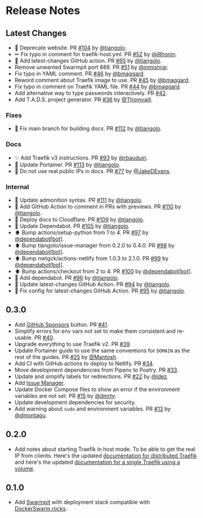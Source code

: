 # Release Notes

## Latest Changes

* 🚨 Deprecate website. PR [#104](https://github.com/tiangolo/dockerswarm.rocks/pull/104) by [@tiangolo](https://github.com/tiangolo).
* ✏ Fix typo in comment for traefik-host.yml. PR [#52](https://github.com/tiangolo/dockerswarm.rocks/pull/52) by [@iRhonin](https://github.com/iRhonin).
* 👷 Add latest-changes GitHub action. PR [#65](https://github.com/tiangolo/dockerswarm.rocks/pull/65) by [@tiangolo](https://github.com/tiangolo).
* Remove unwanted Swarmpit port 888. PR [#51](https://github.com/tiangolo/dockerswarm.rocks/pull/51) by [@inmishrar](https://github.com/inmishrar).
* Fix typo in YAML comment. PR [#46](https://github.com/tiangolo/dockerswarm.rocks/pull/46) by [@bmaggard](https://github.com/bmaggard).
* Reword comment about Traefik image to use. PR [#45](https://github.com/tiangolo/dockerswarm.rocks/pull/45) by [@bmaggard](https://github.com/bmaggard).
* Fix typo in comment on Traefik YAML file. PR [#44](https://github.com/tiangolo/dockerswarm.rocks/pull/44) by [@bmaggard](https://github.com/bmaggard).
* Add alternative way to type passwords interactively. PR [#42](https://github.com/tiangolo/dockerswarm.rocks/pull/42).
* Add T.A.D.S. project generator. PR [#36](https://github.com/tiangolo/dockerswarm.rocks/pull/36) by [@Thomvaill](https://github.com/Thomvaill).

### Fixes

* 🐛 Fix main branch for building docs. PR [#112](https://github.com/tiangolo/dockerswarm.rocks/pull/112) by [@tiangolo](https://github.com/tiangolo).

### Docs

* ✨ Add Traefik v3 instructions. PR [#93](https://github.com/tiangolo/dockerswarm.rocks/pull/93) by [@rbauduin](https://github.com/rbauduin).
* 🔧 Update Portainer. PR [#113](https://github.com/tiangolo/dockerswarm.rocks/pull/113) by [@tiangolo](https://github.com/tiangolo).
* 📝 Do not use real public IPs in docs. PR [#77](https://github.com/tiangolo/dockerswarm.rocks/pull/77) by [@JakeDEvans](https://github.com/JakeDEvans).

### Internal

* 📝 Update admonition syntax. PR [#111](https://github.com/tiangolo/dockerswarm.rocks/pull/111) by [@tiangolo](https://github.com/tiangolo).
* 👷 Add GitHub Action to comment in PRs with previews. PR [#110](https://github.com/tiangolo/dockerswarm.rocks/pull/110) by [@tiangolo](https://github.com/tiangolo).
* 👷 Deploy docs to Cloudflare. PR [#109](https://github.com/tiangolo/dockerswarm.rocks/pull/109) by [@tiangolo](https://github.com/tiangolo).
* 👷 Update Dependabot. PR [#105](https://github.com/tiangolo/dockerswarm.rocks/pull/105) by [@tiangolo](https://github.com/tiangolo).
* ⬆ Bump actions/setup-python from 1 to 4. PR [#97](https://github.com/tiangolo/dockerswarm.rocks/pull/97) by [@dependabot[bot]](https://github.com/apps/dependabot).
* ⬆ Bump tiangolo/issue-manager from 0.2.0 to 0.4.0. PR [#98](https://github.com/tiangolo/dockerswarm.rocks/pull/98) by [@dependabot[bot]](https://github.com/apps/dependabot).
* ⬆ Bump nwtgck/actions-netlify from 1.0.3 to 2.1.0. PR [#99](https://github.com/tiangolo/dockerswarm.rocks/pull/99) by [@dependabot[bot]](https://github.com/apps/dependabot).
* ⬆ Bump actions/checkout from 2 to 4. PR [#100](https://github.com/tiangolo/dockerswarm.rocks/pull/100) by [@dependabot[bot]](https://github.com/apps/dependabot).
* 👷 Add dependabot. PR [#96](https://github.com/tiangolo/dockerswarm.rocks/pull/96) by [@tiangolo](https://github.com/tiangolo).
* 👷 Update latest-changes GitHub Action. PR [#94](https://github.com/tiangolo/dockerswarm.rocks/pull/94) by [@tiangolo](https://github.com/tiangolo).
* 🐛 Fix config for latest-changes GitHub Action. PR [#95](https://github.com/tiangolo/dockerswarm.rocks/pull/95) by [@tiangolo](https://github.com/tiangolo).

## 0.3.0

* Add [GitHub Sponsors](https://github.com/sponsors/tiangolo) button. PR [#41](https://github.com/tiangolo/dockerswarm.rocks/pull/41).
* Simplify errors for env vars not set to make them consistent and re-usable. PR [#40](https://github.com/tiangolo/dockerswarm.rocks/pull/40).
* Upgrade everything to use Traefik v2. PR [#39](https://github.com/tiangolo/dockerswarm.rocks/pull/39).
* Update Portainer guide to use the same conventions for `DOMAIN` as the rest of the guides. PR [#25](https://github.com/tiangolo/dockerswarm.rocks/pull/25) by [@Mantosh](https://github.com/Mantosh).
* Add CI with GitHub actions to deploy to Netlify. PR [#34](https://github.com/tiangolo/dockerswarm.rocks/pull/34).
* Move development dependencies from Pipenv to Poetry. PR [#33](https://github.com/tiangolo/dockerswarm.rocks/pull/33).
* Update and simplify labels for redirections. PR [#22](https://github.com/tiangolo/dockerswarm.rocks/pull/22) by [@ldez](https://github.com/ldez).
* Add [Issue Manager](https://github.com/tiangolo/issue-manager).
* Update Docker Compose files to show an error if the environment variables are not set. PR [#15](https://github.com/tiangolo/dockerswarm.rocks/pull/15) by [@dmrty](https://github.com/dmrty).
* Update development dependencies for security.
* Add warning about `sudo` and environment variables. PR [#13](https://github.com/tiangolo/dockerswarm.rocks/pull/13) by [@dmontagu](https://github.com/dmontagu).

## 0.2.0

* Add notes about starting Traefik in host mode. To be able to get the real IP from clients. Here's the updated <a href="https://dockerswarm.rocks/traefik/#getting-the-client-ip" target="_blank">documentation for distributed Traefik</a> and here's the updated <a href="https://dockerswarm.rocks/traefik-with-volume/#getting-the-client-ip" target="_blank">documentation for a single Traefik using a volume</a>.

## 0.1.0

* Add <a href="https://swarmpit.io/" target="_blank">Swarmpit</a> with deployment stack compatible with <a href="https://dockerswarm.rocks" target="_blank">DockerSwarm.rocks</a>.
